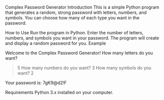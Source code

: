 Complex Password Generator
Introduction
This is a simple Python program that generates a random, strong password with letters, numbers, and symbols. You can choose how many of each type you want in the password.

How to Use
Run the program in Python.
Enter the number of letters, numbers, and symbols you want in your password.
The program will create and display a random password for you.
Example

Welcome to the Complex Password Generator!
How many letters do you want?
> 5
How many numbers do you want?
> 3
How many symbols do you want?
> 2

Your password is: 7gK9@d2!F



Requirements
Python 3.x installed on your computer.
